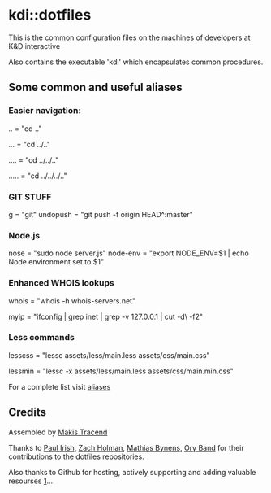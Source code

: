 kdi::dotfiles
=========

This is the common configuration files on the machines of developers at K&D interactive 

Also contains the executable 'kdi' which encapsulates common procedures.

## Some common and useful aliases

### Easier navigation:

.. = "cd .."

... = "cd ../.."

.... = "cd ../../.."

..... = "cd ../../../.."

### GIT STUFF
g = "git"
undopush = "git push -f origin HEAD^:master"

### Node.js
nose = "sudo node server.js"
node-env = "export NODE_ENV=$1 | echo Node environment set to $1"

### Enhanced WHOIS lookups
whois = "whois -h whois-servers.net"

myip = "ifconfig | grep inet  | grep -v 127.0.0.1 | cut -d\   -f2"

### Less commands
lesscss = "lessc assets/less/main.less assets/css/main.css"

lessmin = "lessc -x assets/less/main.less assets/css/main.min.css"

For a complete list visit [aliases](https://github.com/kdi/dotfiles/blob/master/.aliases)



## Credits

Assembled by [Makis Tracend](http://github.com/tracend) 

Thanks to [Paul Irish](https://github.com/paulirish), [Zach Holman](https://github.com/holman), [Mathias Bynens](https://github.com/mathiasbynens), [Ory Band](http://github.com/oryband) for their contributions to the [dotfiles](http://dotfiles.github.com) repositories. 

Also thanks to Github for hosting, actively supporting and adding valuable resourses [1](https://help.github.com/articles/dealing-with-line-endings)...

